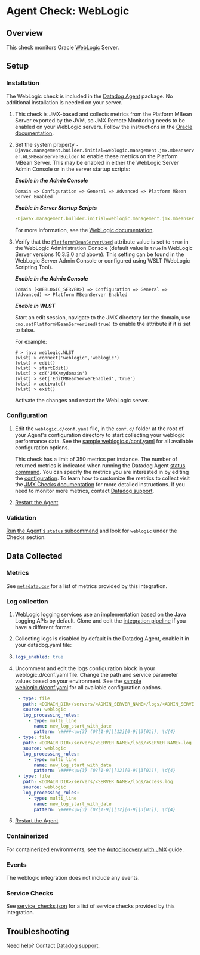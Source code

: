 # Agent Check: WebLogic

## Overview

This check monitors Oracle [WebLogic][1] Server. 

## Setup

### Installation

The WebLogic check is included in the [Datadog Agent][2] package.
No additional installation is needed on your server.

1. This check is JMX-based and collects metrics from the Platform MBean Server exported by the JVM, so JMX Remote Monitoring needs to be enabled on your WebLogic servers. Follow the instructions in the [Oracle documentation][8].

2. Set the system property `-Djavax.management.builder.initial=weblogic.management.jmx.mbeanserver.WLSMBeanServerBuilder` to enable these metrics on the Platform MBean Server. This may be enabled in either the WebLogic Server Admin Console or in the server startup scripts:


   _**Enable in the Admin Console**_

   ```
   Domain => Configuration => General => Advanced => Platform MBean Server Enabled
   ```

   _**Enable in Server Startup Scripts**_
 
   ```yaml
   -Djavax.management.builder.initial=weblogic.management.jmx.mbeanserver.WLSMBeanServerBuilder
   ```
      
   For more information, see the [WebLogic documentation][13].


3. Verify that the [`PlatformMBeanServerUsed`][9] attribute value is set to `true` in the WebLogic Administration Console (default value is `true` in WebLogic Server versions 10.3.3.0 and above). This setting can be found in the WebLogic Server Admin Console or configured using WSLT (WebLogic Scripting Tool). 

   _**Enable in the Admin Console**_

   ```
   Domain (<WEBLOGIC_SERVER>) => Configuration => General => (Advanced) => Platform MBeanServer Enabled
   ```
   
   _**Enable in WLST**_

   Start an edit session, navigate to the JMX directory for the domain, use `cmo.setPlatformMBeanServerUsed(true)` to enable the attribute if it is set to false.

   For example:
   ```
   # > java weblogic.WLST
   (wlst) > connect('weblogic','weblogic')
   (wlst) > edit()
   (wlst) > startEdit()
   (wlst) > cd('JMX/mydomain')
   (wlst) > set('EditMBeanServerEnabled','true')
   (wlst) > activate()
   (wlst) > exit()
   ```

   Activate the changes and restart the WebLogic server.

### Configuration

1. Edit the `weblogic.d/conf.yaml` file, in the `conf.d/` folder at the root of your
   Agent's configuration directory to start collecting your weblogic performance data.
   See the [sample weblogic.d/conf.yaml][2] for all available configuration options.

   This check has a limit of 350 metrics per instance. The number of returned metrics is indicated when running the Datadog Agent [status command][3].
   You can specify the metrics you are interested in by editing the [configuration][2].
   To learn how to customize the metrics to collect visit the [JMX Checks documentation][4] for more detailed instructions.
   If you need to monitor more metrics, contact [Datadog support][5].

2. [Restart the Agent][6]

### Validation

[Run the Agent's `status` subcommand][3] and look for `weblogic` under the Checks section.

## Data Collected

### Metrics

See [`metadata.csv`][10] for a list of metrics provided by this integration.  

### Log collection

1. WebLogic logging services use an implementation based on the Java Logging APIs by default. Clone and edit the [integration pipeline][11] if you have a different format.

2. Collecting logs is disabled by default in the Datadog Agent, enable it in your datadog.yaml file:
3. 
   ```yaml
   logs_enabled: true
   ```
   
3. Uncomment and edit the logs configuration block in your weblogic.d/conf.yaml file. Change the path and service parameter values based on your environment. See the [sample weblogic.d/conf.yaml][2] for all available configuration options.
   ```yaml
    - type: file
      path: <DOMAIN_DIR>/servers/<ADMIN_SERVER_NAME>/logs/<ADMIN_SERVER_NAME>.log
      source: weblogic
      log_processing_rules:
        - type: multi_line
          name: new_log_start_with_date
          pattern: \####<\w{3} (0?[1-9]|[12][0-9]|3[01]), \d{4}
    - type: file
      path: <DOMAIN_DIR>/servers/<SERVER_NAME>/logs/<SERVER_NAME>.log
      source: weblogic
      log_processing_rules:
        - type: multi_line
          name: new_log_start_with_date
          pattern: \####<\w{3} (0?[1-9]|[12][0-9]|3[01]), \d{4}
    - type: file
      path: <DOMAIN_DIR>/servers/<SERVER_NAME>/logs/access.log
      source: weblogic
      log_processing_rules:
        - type: multi_line
          name: new_log_start_with_date
          pattern: \####<\w{3} (0?[1-9]|[12][0-9]|3[01]), \d{4}
   ```
4. [Restart the Agent][6]

### Containerized
For containerized environments, see the [Autodiscovery with JMX][12] guide.

### Events

The weblogic integration does not include any events.

### Service Checks

See [service_checks.json][7] for a list of service checks provided by this integration.

## Troubleshooting

Need help? Contact [Datadog support][5].


[1]: https://docs.datadoghq.com/integrations/weblogic/?tab=host#pagetitle
[2]: https://github.com/DataDog/integrations-core/blob/master/weblogic/datadog_checks/weblogic/data/conf.yaml.example
[3]: https://docs.datadoghq.com/agent/guide/agent-commands/#agent-status-and-information
[4]: https://docs.datadoghq.com/integrations/java/
[5]: https://docs.datadoghq.com/help/
[6]: https://docs.datadoghq.com/agent/guide/agent-commands/#start-stop-and-restart-the-agent
[7]: https://github.com/DataDog/integrations-core/blob/master/weblogic/assets/service_checks.json
[8]: https://docs.oracle.com/javase/8/docs/technotes/guides/management/agent.html#gdenl
[9]: https://docs.oracle.com/en/middleware/standalone/weblogic-server/14.1.1.0/jmxcu/understandwls.html#GUID-1D2E290E-F762-44A8-99C2-EB857EB12387
[10]: https://github.com/DataDog/integrations-core/blob/master/weblogic/metadata.csv
[11]: https://docs.datadoghq.com/logs/processing/#integration-pipelines 
[12]: https://docs.datadoghq.com/agent/guide/autodiscovery-with-jmx/?tab=containerizedagent
[13]: https://support.oracle.com/cloud/faces/DocumentDisplay?_afrLoop=308314682308664&_afrWindowMode=0&id=1465052.1&_adf.ctrl-state=10ue97j4er_4
